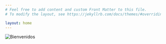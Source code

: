 ```yaml
---
# Feel free to add content and custom Front Matter to this file.
# To modify the layout, see https://jekyllrb.com/docs/themes/#overriding-theme-defaults

layout: home
---
```


![Bienvenidos](https://pixabay.com/get/ga852cdb5da56e3ea965ee166142e098fea2b73e09346fb60f62bf315f14b55806fd3bbf8d1db3365cf5d1fe362119ad96b8082279c5244c8dda65b1df7bd60ff49f3a4d34057fa9737a7999ae19afe58_640.jpg)
